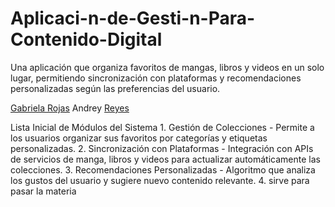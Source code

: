 # Aplicaci-n-de-Gesti-n-Para-Contenido-Digital
Una aplicación que organiza favoritos de mangas, libros y videos en un solo lugar, permitiendo sincronización con plataformas y recomendaciones personalizadas según las preferencias del usuario.

[Gabriela Rojas](https://github.com/gabrielarojas05)
Andrey [Reyes](https://github.com/epicgoku)

Lista Inicial de Módulos del Sistema
	1.	Gestión de Colecciones - Permite a los usuarios organizar sus favoritos por categorías y etiquetas personalizadas.
	2.	Sincronización con Plataformas - Integración con APIs de servicios de manga, libros y videos para actualizar automáticamente las colecciones.
	3.	Recomendaciones Personalizadas - Algoritmo que analiza los gustos del usuario y sugiere nuevo contenido relevante.
       4. sirve para pasar la materia

